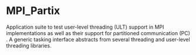 # MPI_Partix

Application suite to test user-level threading (ULT) support in MPI implementations as well as their support for partitioned communication (PC) . A generic tasking interface abstracts from several threading and user-level threading libraries.
